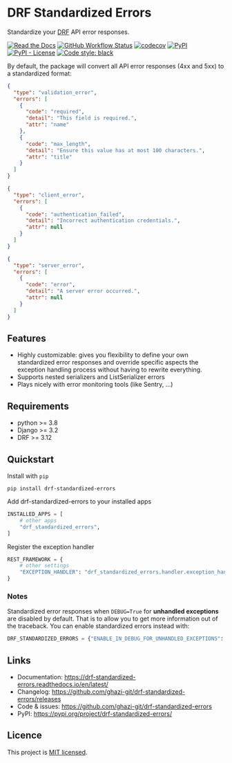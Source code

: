 # DRF Standardized Errors

Standardize your [DRF](https://www.django-rest-framework.org/) API error responses.

[![Read the Docs](https://img.shields.io/readthedocs/drf-standardized-errors)](https://drf-standardized-errors.readthedocs.io/en/latest/)
[![GitHub Workflow Status](https://img.shields.io/github/workflow/status/ghazi-git/drf-standardized-errors/Tests?label=Tests&logo=GitHub)](https://github.com/ghazi-git/drf-standardized-errors/actions/workflows/tests.yml)
[![codecov](https://codecov.io/gh/ghazi-git/drf-standardized-errors/branch/main/graph/badge.svg?token=JXTTT1KVBR)](https://codecov.io/gh/ghazi-git/drf-standardized-errors)
[![PyPI](https://img.shields.io/pypi/v/drf-standardized-errors)](https://pypi.org/project/drf-standardized-errors/)
[![PyPI - License](https://img.shields.io/pypi/l/drf-standardized-errors)](https://github.com/ghazi-git/drf-standardized-errors/blob/main/LICENSE)
[![Code style: black](https://img.shields.io/badge/code%20style-black-000000.svg)](https://github.com/psf/black)

By default, the package will convert all API error responses (4xx and 5xx) to a standardized format:
```json
{
  "type": "validation_error",
  "errors": [
    {
      "code": "required",
      "detail": "This field is required.",
      "attr": "name"
    },
    {
      "code": "max_length",
      "detail": "Ensure this value has at most 100 characters.",
      "attr": "title"
    }
  ]
}
```
```json
{
  "type": "client_error",
  "errors": [
    {
      "code": "authentication_failed",
      "detail": "Incorrect authentication credentials.",
      "attr": null
    }
  ]
}
```
```json
{
  "type": "server_error",
  "errors": [
    {
      "code": "error",
      "detail": "A server error occurred.",
      "attr": null
    }
  ]
}
```


## Features

- Highly customizable: gives you flexibility to define your own standardized error responses and override
specific aspects the exception handling process without having to rewrite everything.
- Supports nested serializers and ListSerializer errors
- Plays nicely with error monitoring tools (like Sentry, ...)


## Requirements

- python >= 3.8
- Django >= 3.2
- DRF >= 3.12


## Quickstart

Install with `pip`
```shell
pip install drf-standardized-errors
```

Add drf-standardized-errors to your installed apps
```python
INSTALLED_APPS = [
    # other apps
    "drf_standardized_errors",
]
```

Register the exception handler
```python
REST_FRAMEWORK = {
    # other settings
    "EXCEPTION_HANDLER": "drf_standardized_errors.handler.exception_handler"
}
```

### Notes
Standardized error responses when `DEBUG=True` for **unhandled exceptions** are disabled by default. That is
to allow you to get more information out of the traceback. You can enable standardized errors instead with:
```python
DRF_STANDARDIZED_ERRORS = {"ENABLE_IN_DEBUG_FOR_UNHANDLED_EXCEPTIONS": True}
```


## Links

- Documentation: https://drf-standardized-errors.readthedocs.io/en/latest/
- Changelog: https://github.com/ghazi-git/drf-standardized-errors/releases
- Code & issues: https://github.com/ghazi-git/drf-standardized-errors
- PyPI: https://pypi.org/project/drf-standardized-errors/


## Licence

This project is [MIT licensed](LICENSE).
